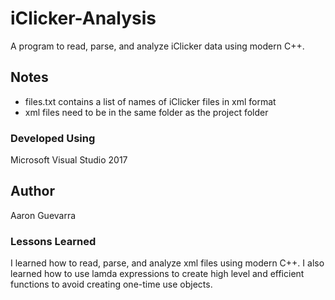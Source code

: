 # iClicker-Analysis
A program to read, parse, and analyze iClicker data using modern C++. 
## Notes
 - files.txt contains a list of names of iClicker files in xml format
 - xml files need to be in the same folder as the project folder
### Developed Using
Microsoft Visual Studio 2017
## Author
Aaron Guevarra
### Lessons Learned
I learned how to read, parse, and analyze xml files using modern C++. 
I also learned how to use lamda expressions to create high level and efficient functions to avoid creating one-time use objects.
